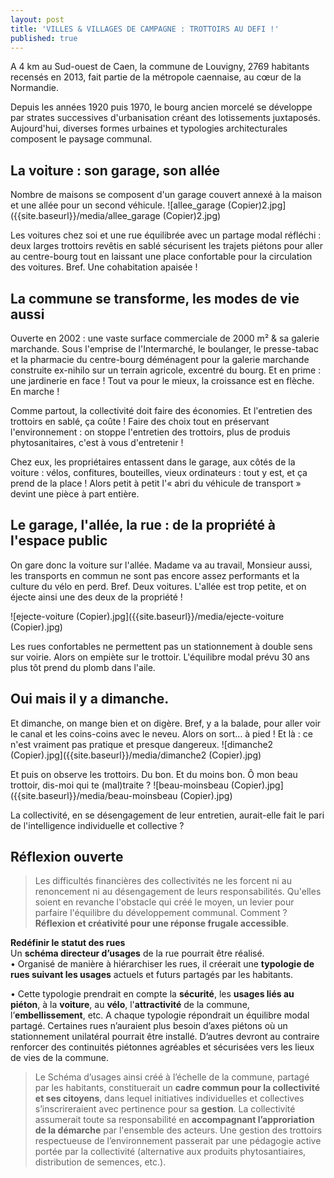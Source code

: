 ```yaml
---
layout: post
title: 'VILLES & VILLAGES DE CAMPAGNE : TROTTOIRS AU DEFI !'
published: true
---
```


A 4 km au Sud-ouest de Caen, la commune de Louvigny, 2769 habitants recensés en 2013, fait partie de la métropole caennaise, au cœur de la Normandie.

Depuis les années 1920 puis 1970, le bourg ancien morcelé se développe par strates successives d'urbanisation créant des lotissements juxtaposés. Aujourd'hui, diverses formes urbaines et typologies architecturales composent le paysage communal.

## La voiture : son garage, son allée
Nombre de maisons se composent d'un garage couvert annexé à la maison et une allée pour un second véhicule. 
![allee_garage (Copier)2.jpg]({{site.baseurl}}/media/allee_garage (Copier)2.jpg)

Les voitures chez soi et une rue équilibrée avec un partage modal réfléchi :
deux larges trottoirs revêtis en sablé sécurisent les trajets piétons pour aller au centre-bourg tout en laissant une place confortable pour la circulation des voitures. 
Bref. Une cohabitation apaisée !

## La commune se transforme, les modes de vie aussi
Ouverte en 2002 : une vaste surface commerciale de 2000 m² & sa galerie marchande.
Sous l'emprise de l'Intermarché, le boulanger, le presse-tabac et la pharmacie du centre-bourg déménagent pour la galerie marchande construite ex-nihilo sur un terrain agricole, excentré du bourg. Et en prime : une jardinerie en face ! Tout va pour le mieux, la croissance est en flèche. En marche !

Comme partout, la collectivité doit faire des économies. Et l'entretien des trottoirs en sablé, ça coûte ! Faire des choix tout en préservant l'environnement : on stoppe l'entretien des trottoirs, plus de produis phytosanitaires, c'est à vous d'entretenir !

Chez eux, les propriétaires entassent dans le garage, aux côtés de la voiture : vélos, confitures, bouteilles, vieux ordinateurs : tout y est, et ça prend de la place ! Alors petit à petit l'« abri du véhicule de transport » devint une pièce à part entière.

## Le garage, l'allée, la rue : de la propriété à l'espace public
On gare donc la voiture sur l'allée. Madame va au travail, Monsieur aussi, les transports en commun ne sont pas encore assez performants et la culture du vélo en perd. Bref. Deux voitures. L'allée est trop petite, et on éjecte ainsi une des deux de la propriété !  

![ejecte-voiture (Copier).jpg]({{site.baseurl}}/media/ejecte-voiture (Copier).jpg)

Les rues confortables ne permettent pas un stationnement à double sens sur voirie. Alors on empiète sur le trottoir. L'équilibre modal prévu 30 ans plus tôt prend du plomb dans l'aile.

## Oui mais il y a dimanche.
Et dimanche, on mange bien et on digère. Bref, y a la balade, pour aller voir le canal et les coins-coins avec le neveu. Alors on sort… à pied ! Et là : ce n'est vraiment pas pratique et presque dangereux.
![dimanche2 (Copier).jpg]({{site.baseurl}}/media/dimanche2 (Copier).jpg)


Et puis on observe les trottoirs.
Du bon. Et du moins bon. Ô mon beau trottoir, dis-moi qui te (mal)traite ?
![beau-moinsbeau (Copier).jpg]({{site.baseurl}}/media/beau-moinsbeau (Copier).jpg)

La collectivité, en se désengagement de leur entretien, aurait-elle fait le pari de l'intelligence individuelle et collective ?

## Réflexion ouverte
>Les difficultés financières des collectivités ne les forcent ni au renoncement ni au désengagement de leurs responsabilités. Qu'elles soient en revanche l'obstacle qui créé le moyen, un levier pour parfaire l'équilibre du développement communal. Comment ? **Réflexion et créativité pour une réponse frugale accessible**.

**Redéfinir le statut des rues**  
Un **schéma directeur d’usages** de la rue pourrait être réalisé.  
• Organisé de manière à hiérarchiser les rues, il créerait une **typologie de rues suivant les usages** actuels et futurs partagés par les habitants.  

• Cette typologie prendrait en compte la **sécurité**, les **usages liés au piéton**, à la **voiture**, au **vélo**, l'**attractivité** de la commune, l’**embellissement**, etc. A chaque typologie répondrait un équilibre modal partagé. Certaines rues n’auraient plus besoin d’axes piétons où un stationnement unilatéral pourrait être installé. D’autres devront au contraire renforcer des continuités piétonnes agréables et sécurisées vers les lieux de vies de la commune.

>Le Schéma d’usages ainsi créé à l’échelle de la commune, partagé par les habitants, constituerait un **cadre commun pour la collectivité et ses citoyens**, dans lequel initiatives individuelles et collectives s’inscrireraient avec pertinence pour sa **gestion**. La collectivité assumerait toute sa responsabilité en **accompagnant l’approriation de la démarche** par l'ensemble des acteurs. Une gestion des trottoirs respectueuse de l’environnement passerait par une pédagogie active portée par la collectivité (alternative aux produits phytosantiaires, distribution de semences, etc.).
